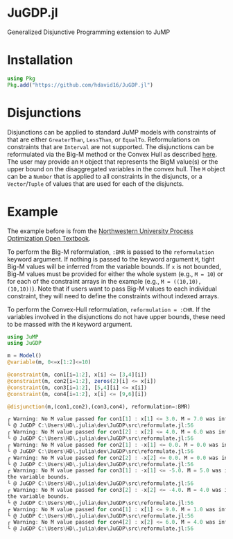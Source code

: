 # JuGDP.jl
Generalized Disjunctive Programming extension to JuMP

# Installation

```julia
using Pkg
Pkg.add("https://github.com/hdavid16/JuGDP.jl")
```

# Disjunctions

Disjunctions can be applied to standard JuMP models with constraints of that are either `GreaterThan`, `LessThan`, or `EqualTo`. Reformulations on constraints that are `Interval` are not supported. The disjunctions can be reformulated via the Big-M method or the Convex Hull as described [here](https://optimization.mccormick.northwestern.edu/index.php/Disjunctive_inequalities). The user may provide an `M` object that represents the BigM value(s) or the upper bound on the disaggregated variables in the convex hull. The `M` object can be a `Number` that is applied to all constraints in the disjuncts, or a `Vector`/`Tuple` of values that are used for each of the disjuncts.

# Example

The example before is from the [Northwestern University Process Optimization Open Textbook](https://optimization.mccormick.northwestern.edu/index.php/Disjunctive_inequalities).

To perform the Big-M reformulation, `:BMR` is passed to the `reformulation` keyword argument. If nothing is passed to the keyword argument `M`, tight Big-M values will be inferred from the variable bounds. If `x` is not bounded, Big-M values must be provided for either the whole system (e.g., `M = 10`) or for each of the constraint arrays in the example (e.g., `M = ((10,10),(10,10))`). Note that if users want to pass Big-M values to each individual constraint, they will need to define the constraints without indexed arrays.

To perform the Convex-Hull reformulation, `reformulation = :CHR`. If the variables involved in the disjunctions do not have upper bounds, these need to be massed with the `M` keyword argument.

```julia
using JuMP
using JuGDP

m = Model()
@variable(m, 0<=x[1:2]<=10)

@constraint(m, con1[i=1:2], x[i] <= [3,4][i])
@constraint(m, con2[i=1:2], zeros(2)[i] <= x[i])
@constraint(m, con3[i=1:2], [5,4][i] <= x[i])
@constraint(m, con4[i=1:2], x[i] <= [9,6][i])

@disjunction(m,(con1,con2),(con3,con4), reformulation=:BMR)

┌ Warning: No M value passed for con1[1] : x[1] <= 3.0. M = 7.0 was inferred from the variable bounds.
└ @ JuGDP C:\Users\HD\.julia\dev\JuGDP\src\reformulate.jl:56
┌ Warning: No M value passed for con1[2] : x[2] <= 4.0. M = 6.0 was inferred from the variable bounds.
└ @ JuGDP C:\Users\HD\.julia\dev\JuGDP\src\reformulate.jl:56
┌ Warning: No M value passed for con2[1] : -x[1] <= 0.0. M = 0.0 was inferred from the variable bounds.
└ @ JuGDP C:\Users\HD\.julia\dev\JuGDP\src\reformulate.jl:56
┌ Warning: No M value passed for con2[2] : -x[2] <= 0.0. M = 0.0 was inferred from the variable bounds.
└ @ JuGDP C:\Users\HD\.julia\dev\JuGDP\src\reformulate.jl:56
┌ Warning: No M value passed for con3[1] : -x[1] <= -5.0. M = 5.0 was inferred from
the variable bounds.
└ @ JuGDP C:\Users\HD\.julia\dev\JuGDP\src\reformulate.jl:56
┌ Warning: No M value passed for con3[2] : -x[2] <= -4.0. M = 4.0 was inferred from
the variable bounds.
└ @ JuGDP C:\Users\HD\.julia\dev\JuGDP\src\reformulate.jl:56
┌ Warning: No M value passed for con4[1] : x[1] <= 9.0. M = 1.0 was inferred from the variable bounds.
└ @ JuGDP C:\Users\HD\.julia\dev\JuGDP\src\reformulate.jl:56
┌ Warning: No M value passed for con4[2] : x[2] <= 6.0. M = 4.0 was inferred from the variable bounds.
└ @ JuGDP C:\Users\HD\.julia\dev\JuGDP\src\reformulate.jl:56
```
